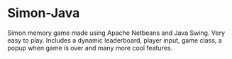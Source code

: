 # Simon-Java
Simon memory game made using Apache Netbeans and Java Swing. Very easy to play. Includes a dynamic leaderboard, player input, game class, a popup when game is over and many more cool features. 
